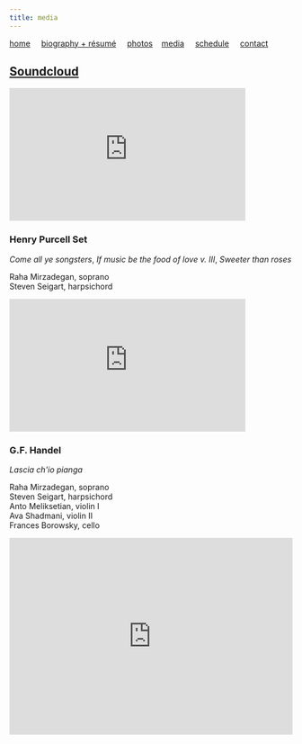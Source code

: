 ```yaml
---
title: media
---
```


[home](https://raharules.github.io/)&nbsp;&nbsp;&nbsp;&nbsp; [biography + résumé](https://raharules.github.io/raharules.github.io/about.html)&nbsp;&nbsp;&nbsp;&nbsp; [photos](https://raharules.github.io/raharules.github.io/photos.html)&nbsp;&nbsp;&nbsp; [media](https://raharules.github.io/raharules.github.io/media.html)&nbsp;&nbsp;&nbsp;&nbsp; [schedule](https://raharules.github.io/raharules.github.io/schedule.html)&nbsp;&nbsp;&nbsp;&nbsp; [contact](https://raharules.github.io/raharules.github.io/contact.html)

## [Soundcloud](https://soundcloud.com/rahamirzadegan)


<iframe width="420" height="236" src="https://www.youtube.com/embed/PDFi6aGppfI" frameborder="0" allowfullscreen></iframe>

### Henry Purcell Set

_Come all ye songsters_, _If music be the food of love v. III_, _Sweeter than roses_

Raha Mirzadegan, soprano <br />
Steven Seigart, harpsichord

<iframe width="420" height="236" src="https://www.youtube.com/embed/Zp3nSAJr_jA" frameborder="0" allowfullscreen></iframe>

### G.F. Handel

_Lascia ch'io pianga_

Raha Mirzadegan, soprano <br />
Steven Seigart, harpsichord <br />
Anto Meliksetian, violin I <br />
Ava Shadmani, violin II <br />
Frances Borowsky, cello


<iframe width="100%" height="350" scrolling="no" frameborder="no" src="https://w.soundcloud.com/player/?url=https%3A//api.soundcloud.com/users/304454949&amp;color=ff5500&amp;auto_play=false&amp;hide_related=false&amp;show_comments=true&amp;show_user=true&amp;show_reposts=false"></iframe>
